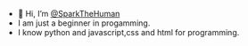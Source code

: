 - 👋 Hi, I’m <a href="https://github.com/SparkTheHuman">@SparkTheHuman</a>
- I am just a beginner in progamming.
- I know python and javascript,css and html for programming.
